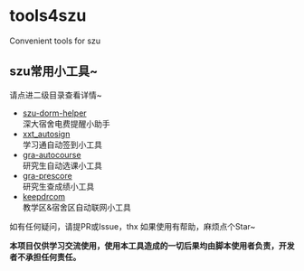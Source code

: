 # tools4szu
Convenient tools for szu


szu常用小工具~
---
请点进二级目录查看详情~


- [szu-dorm-helper](szu-dorm-helper)  
  深大宿舍电费提醒小助手
- [xxt_autosign](xxt_autosign)  
  学习通自动签到小工具
- [gra-autocourse](gra-autocourse)  
  研究生自动选课小工具
- [gra-prescore](gra-prescore)  
  研究生查成绩小工具
- [keepdrcom](keepdrcom)  
  教学区&宿舍区自动联网小工具

如有任何疑问，请提PR或Issue，thx
如果使用有帮助，麻烦点个Star~

**本项目仅供学习交流使用，使用本工具造成的一切后果均由脚本使用者负责，开发者不承担任何责任。**
